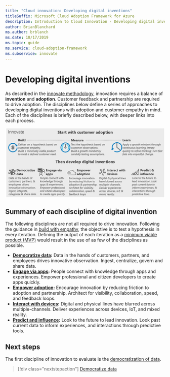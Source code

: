 ```yaml
---
title: "Cloud innovation: Developing digital inventions"
titleSuffix: Microsoft Cloud Adoption Framework for Azure
description: Introduction to Cloud Innovation - Developing digital inventions
author: BrianBlanchard
ms.author: brblanch
ms.date: 10/17/2019
ms.topic: guide
ms.service: cloud-adoption-framework
ms.subservice: innovate
---
```


# Developing digital inventions

As described in the [innovate methodology](./index.md), innovation requires a balance of **invention** and **adoption**. Customer feedback and partnership are required to drive adoption. The disciplines below define a series of approaches to developing digital inventions with adoption and customer empathy in mind. Each of the disciplines is briefly described below, with deeper links into each process.

![Cloud Adoption Framework Innovate methodology](../../_images/innovate/innovate-methodology.png)

## Summary of each discipline of digital invention

The following disciplines are not all required to drive innovation. Following the guidance in [build with empathy](./build.md), the objective is to test a hypothesis in every iteration. Defining the output of each iteration as a [minimum viable product (MVP)](./build.md#build-a-minimum-viable-product-mvp) would result in the use of as few of the disciplines as possible.

- **[Democratize data](./data.md):** Data in the hands of customers, partners, and employees drives innovative observation. Ingest, centralize, govern and share data.
- **[Engage via apps](./apps.md):** People connect with knowledge through apps and experiences. Empower professional and citizen developers to create apps quickly.
- **[Empower adoption](./ci-cd.md):** Encourage innovation by reducing friction to adoption and partnership. Architect for visibility, collaboration, speed, and feedback loops.
- **[Interact with devices](./devices.md):** Digital and physical lines have blurred across multiple-channels. Deliver experiences across devices, IoT, and mixed reality.
- **[Predict and influence](./predict.md):** Look to the future to lead innovation. Look past current data to inform experiences, and interactions through predictive tools.

## Next steps

The first discipline of innovation to evaluate is the [democratization of data](./data.md).

> [!div class="nextstepaction"]
> [Democratize data](./data.md)
